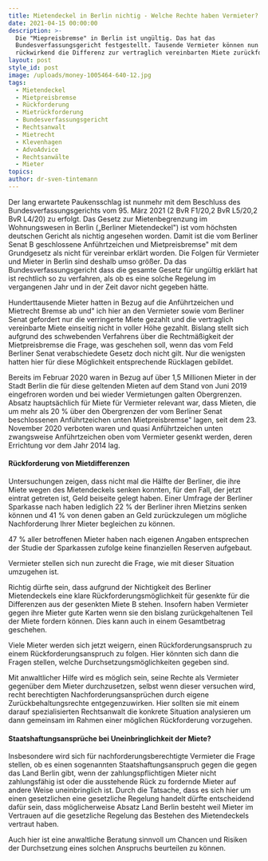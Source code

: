 ```yaml
---
title: Mietendeckel in Berlin nichtig - Welche Rechte haben Vermieter?
date: 2021-04-15 00:00:00
description: >-
  Die "Miepreisbremse" in Berlin ist ungültig. Das hat das
  Bundesverfassungsgericht festgestellt. Tausende Vermieter können nun
  rückwirkend die Differenz zur vertraglich vereinbarten Miete zurückfordern.
layout: post
style_id: post
image: /uploads/money-1005464-640-12.jpg
tags:
  - Mietendeckel
  - Mietpreisbremse
  - Rückforderung
  - Mietrückforderung
  - Bundesverfassungsgericht
  - Rechtsanwalt
  - Mietrecht
  - Klevenhagen
  - AdvoAdvice
  - Rechtsanwälte
  - Mieter
topics:
author: dr-sven-tintemann
---
```

Der lang erwartete Paukensschlag ist nunmehr mit dem Beschluss des Bundesverfassungsgerichts vom 95. März 2021 (2 BvR F1/20,2 BvR L5/20,2 BvR L4/20) zu erfolgt. Das Gesetz zur Mietenbegrenzung im Wohnungswesen in Berlin („Berliner Mietendeckel") ist vom höchsten deutschen Gericht als nichtig angesehen worden. Damit ist die vom Berliner Senat B geschlossene Anführtzeichen und Mietpreisbremse" mit dem Grundgesetz als nicht für vereinbar erklärt worden. Die Folgen für Vermieter und Mieter in Berlin sind deshalb umso grö&szlig;er. Da das Bundesverfassungsgericht dass die gesamte Gesetz für ungültig erklärt hat ist rechtlich so zu verfahren, als ob es eine solche Regelung im vergangenen Jahr und in der Zeit davor nicht gegeben hätte.

Hunderttausende Mieter hatten in Bezug auf die Anführtzeichen und Mietrecht Bremse ab und" ich hier an den Vermieter sowie vom Berliner Senat gefordert nur die verringerte Miete gezahlt und die vertraglich vereinbarte Miete einseitig nicht in voller Höhe gezahlt. Bislang stellt sich aufgrund des schwebenden Verfahrens über die Rechtmä&szlig;igkeit der Mietpreisbremse die Frage, was geschehen soll, wenn das vom Feld Berliner Senat verabschiedete Gesetz doch nicht gilt. Nur die wenigsten hatten hier für diese Möglichkeit entsprechende Rücklagen gebildet.

Bereits im Februar 2020 waren in Bezug auf über 1,5 Millionen Mieter in der Stadt Berlin die für diese geltenden Mieten auf dem Stand von Juni 2019 eingefroren worden und bei wieder Vermietungen galten Obergrenzen. Absatz hauptsächlich für Miete für Vermieter relevant war, dass Mieten, die um mehr als 20 % über den Obergrenzen der vom Berliner Senat beschlossenen Anführtzeichen unten Mietpreisbremse" lagen, seit dem 23. November 2020 verboten waren und quasi Anführtzeichen unten zwangsweise Anführtzeichen oben vom Vermieter gesenkt werden, deren Errichtung vor dem Jahr 2014 lag.

#### Rückforderung von Mietdifferenzen

Untersuchungen zeigen, dass nicht mal die Hälfte der Berliner, die ihre Miete wegen des Mietendeckels senken konnten, für den Fall, der jetzt eintrat getreten ist, Geld beiseite gelegt haben. Einer Umfrage der Berliner Sparkasse nach haben lediglich 22 % der Berliner ihren Mietzins senken können und 41 % von denen gaben an Geld zurückzulegen um mögliche Nachforderung Ihrer Mieter begleichen zu können.

47 % aller betroffenen Mieter haben nach eigenen Angaben entsprechen der Studie der Sparkassen zufolge keine finanziellen Reserven aufgebaut.

Vermieter stellen sich nun zurecht die Frage, wie mit dieser Situation umzugehen ist.

Richtig dürfte sein, dass aufgrund der Nichtigkeit des Berliner Mietendeckels eine klare Rückforderungsmöglichkeit für gesenkte für die Differenzen aus der gesenkten Miete B stehen. Insofern haben Vermieter gegen ihre Mieter gute Karten wenn sie den bislang zurückgehaltenen Teil der Miete fordern können. Dies kann auch in einem Gesamtbetrag geschehen.

Viele Mieter werden sich jetzt weigern, einen Rückforderungsanspruch zu einem Rückforderungsanspruch zu folgen. Hier könnten sich dann die Fragen stellen, welche Durchsetzungsmöglichkeiten gegeben sind.

Mit anwaltlicher Hilfe wird es möglich sein, seine Rechte als Vermieter gegenüber dem Mieter durchzusetzen, selbst wenn dieser versuchen wird, recht berechtigten Nachforderungsansprüchen durch eigene Zurückbehaltungsrechte entgegenzuwirken. Hier sollten sie mit einem darauf spezialisierten Rechtsanwalt die konkrete Situation analysieren um dann gemeinsam im Rahmen einer möglichen Rückforderung vorzugehen.

#### Staatshaftungsansprüche bei Uneinbringlichkeit der Miete?

Insbesondere wird sich für nachforderungsberechtigte Vermieter die Frage stellen, ob es einen sogenannten Staatshaftungsanspruch gegen die gegen das Land Berlin gibt, wenn der zahlungspflichtigen Mieter nicht zahlungsfähig ist oder die ausstehende Rück zu fordernde Mieter auf andere Weise uneinbringlich ist. Durch die Tatsache, dass es sich hier um einen gesetzlichen eine gesetzliche Regelung handelt dürfte entscheidend dafür sein, dass möglicherweise Absatz Land Berlin besteht weil Mieter im Vertrauen auf die gesetzliche Regelung das Bestehen des Mietendeckels vertraut haben.

Auch hier ist eine anwaltliche Beratung sinnvoll um Chancen und Risiken der Durchsetzung eines solchen Anspruchs beurteilen zu können.

